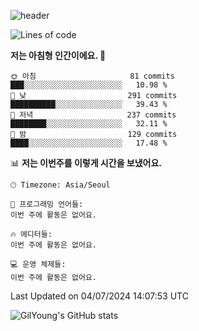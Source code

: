 ![header](https://capsule-render.vercel.app/api?type=waving&color=gradient&height=300&section=header&text=GilYoung%20Github&fontSize=90&fontColor=fff&animation=fadeIn)

<!--START_SECTION:waka-->
![Lines of code](https://img.shields.io/badge/%EC%A0%80%EB%8A%94%20%EC%97%AC%ED%83%9C%EA%B9%8C%EC%A7%80%20-520.7%20thousand%20%EC%A4%84%EC%9D%98%20%EC%BD%94%EB%93%9C%EB%A5%BC%20%EC%9E%91%EC%84%B1%ED%96%88%EC%96%B4%EC%9A%94.-blue)

**저는 아침형 인간이에요. 🐤** 

```text
🌞 아침                     81 commits          ███░░░░░░░░░░░░░░░░░░░░░░   10.98 % 
🌆 낮　                     291 commits         ██████████░░░░░░░░░░░░░░░   39.43 % 
🌃 저녁                     237 commits         ████████░░░░░░░░░░░░░░░░░   32.11 % 
🌙 밤　                     129 commits         ████░░░░░░░░░░░░░░░░░░░░░   17.48 % 
```


📊 **저는 이번주를 이렇게 시간을 보냈어요.** 

```text
🕑︎ Timezone: Asia/Seoul

💬 프로그래밍 언어들: 
이번 주에 활동은 없어요.

🔥 에디터들: 
이번 주에 활동은 없어요.

💻 운영 체제들: 
이번 주에 활동은 없어요.
```


 Last Updated on 04/07/2024 14:07:53 UTC
<!--END_SECTION:waka-->

![GilYoung's GitHub stats](https://github-readme-stats.vercel.app/api?username=supremgy&show_icons=true&hide=stars,issues&theme=swift)

